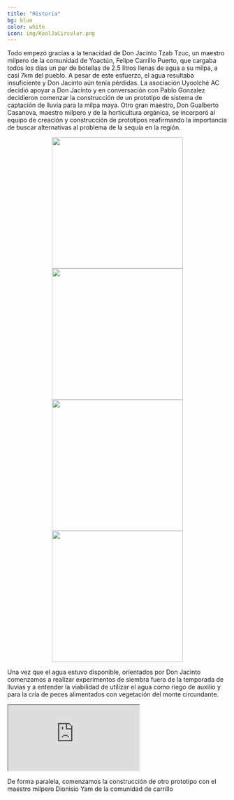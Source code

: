 ```yaml
---
title: "Historia"
bg: blue
color: white
icon: img/KoolJaCircular.png
---
```


Todo empezó gracias a la tenacidad de Don Jacinto Tzab Tzuc, un maestro milpero de la comunidad de Yoactún, Felipe Carrillo Puerto, que cargaba todos los días un par de botellas de 2.5 litros llenas de agua a su milpa, a casi 7km del pueblo. A pesar de este esfuerzo, el agua resultaba insuficiente y Don Jacinto aún tenía pérdidas. La asociación Uyoolché AC decidió apoyar a Don Jacinto y en conversación con Pablo Gonzalez decidieron comenzar la construcción de un prototipo de sistema de captación de lluvia para la milpa maya. Otro gran maestro, Don Gualberto Casanova, maestro milpero y de la horticultura orgánica, se incorporó al equipo de creación y construcción de prototipos reafirmando la importancia de buscar alternativas al problema de la sequía en la región.

<div style="text-align: center">
<a>
   <img class="" alt="" src="{{ site.baseurl }}/img/DonJasBotellas.jpg" style="height: 300px;">
</a>
</div>

<div style="text-align: center">
<a>
   <img class="" alt="" src="{{ site.baseurl }}/img/DonJasCargando.jpg" style="height: 300px;">
</a>

<a>
   <img class="" alt="" src="{{ site.baseurl }}/img/DonJasKoolJa.jpeg" style="height: 300px;">
</a>

<a>
   <img class="" alt="" src="{{ site.baseurl }}/img/DonJasAgua.jpeg" style="height: 300px;">
</a>

</div>

Una vez que el agua estuvo disponible, orientados por Don Jacinto comenzamos a realizar experimentos de siembra fuera de la temporada de lluvias y a entender la viabilidad de utilizar el agua como riego de auxilio y para la cría de peces alimentados con vegetación del monte circundante. 

<div class="icontain">
  <iframe src="https://www.youtube.com/embed/jC94S9MTl1Y" allow="accelerometer; autoplay" allowfullscreen></iframe>
</div>

De forma paralela, comenzamos la construcción de otro prototipo con el maestro milpero Dionisio Yam de la comunidad de carrillo 

